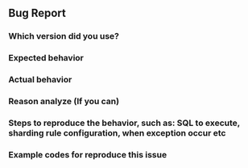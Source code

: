 ## Bug Report

### Which version did you use?

### Expected behavior

### Actual behavior

### Reason analyze (If you can)

### Steps to reproduce the behavior, such as: SQL to execute, sharding rule configuration, when exception occur etc

### Example codes for reproduce this issue
